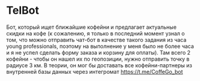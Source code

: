 # TelBot
Бот, который ищет ближайшие кофейни и предлагает актуальные скидки на кофе (к сожалению, я только в последний момент узнал о том, что можно отправить чат-бот в качестве такого задания из часа young professionals, поэтому на выполнение у меня было не более часа и я не успел сделать форму заказа и корзину для оплаты). Там всего 2 кофейни - чтобы он нашел их по геопозиции, нужно отправить точку в радиусе 3 км. В теории, он мог бы доставать все кофейни-партнеры из внутренней базы данных через интегромат
https://t.me/CoffeGo_bot
